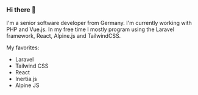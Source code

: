 ### Hi there 👋

I'm a senior software developer from Germany. I'm currently working with PHP and Vue.js. In my free time I mostly program using the Laravel framework, React, Alpine.js and TailwindCSS.

My favorites:

* Laravel
* Tailwind CSS
* React
* Inertia.js
* Alpine JS

<!--
**Kaishiyoku/kaishiyoku** is a ✨ _special_ ✨ repository because its `README.md` (this file) appears on your GitHub profile.

Here are some ideas to get you started:

- 🔭 I’m currently working on ...
- 🌱 I’m currently learning ...
- 👯 I’m looking to collaborate on ...
- 🤔 I’m looking for help with ...
- 💬 Ask me about ...
- 📫 How to reach me: ...
- 😄 Pronouns: ...
- ⚡ Fun fact: ...
-->
